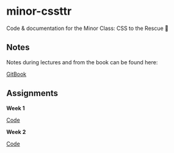# minor-cssttr

Code &amp; documentation for the Minor Class: CSS to the Rescue 🎉

## Notes
Notes during lectures and from the book can be found here:

[GitBook](https://dandevri.gitbooks.io/minor-cssttr/content/)

## Assignments

**Week 1**

[Code](week-1/)

**Week 2**

[Code](week-2/assignment)
